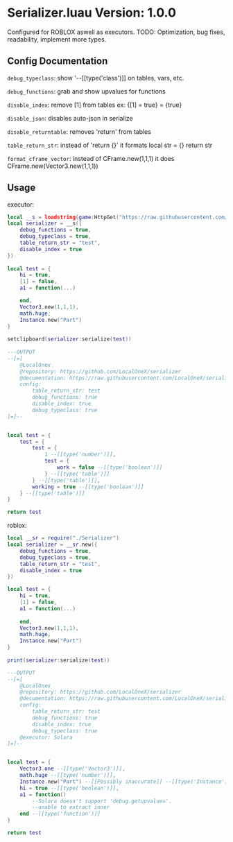# Serializer.luau Version: 1.0.0
Configured for ROBLOX aswell as executors.
TODO: Optimization, bug fixes, readability, implement more types.
## Config Documentation
`debug_typeclass`: show '--[[type('class')]] on tables, vars, etc.

`debug_functions`: grab and show upvalues for functions

`disable_index`: remove [1] from tables ex: {[1] = true} = {true}

`disable_json`: disables auto-json in serialize

`disable_returntable`: removes 'return' from tables

`table_return_str`: instead of 'return {}' it formats  local str = {} return str

`format_cframe_vector`: instead of CFrame.new(1,1,1) it does CFrame.new(Vector3.new(1,1,1))

## Usage
executor:
```lua
local __s = loadstring(game:HttpGet("https://raw.githubusercontent.com/LocalOneX/serializer/refs/heads/main/init.lua"))() 
local serializer = __s({
	debug_functions = true,
	debug_typeclass = true, 
	table_return_str = "test", 
	disable_index = true
})
 
local test = {
	hi = true,
	[1] = false,
	a1 = function(...)

	end,
	Vector3.new(1,1,1),
	math.huge,
	Instance.new("Part")
}
   
setclipboard(serializer:serialize(test))
 
---OUTPUT
--[=[
    @LocalOnex
    @repository: https://github.com/LocalOneX/serializer
    @decumentation: https://raw.githubusercontent.com/LocalOneX/serializer/refs/heads/main/README.md
    config:
        table_return_str: test
        debug_functions: true
        disable_index: true
        debug_typeclass: true
]=]--


local test = {
    test = {
        test = {
            1 --[[type('number')]],
            test = {
                work = false --[[type('boolean')]]
            } --[[type('table')]]
        } --[[type('table')]],
        working = true --[[type('boolean')]]
    } --[[type('table')]]
}

return test 
```

roblox:
```lua
local __sr = require("./Serializer")
local serializer = __sr.new({
	debug_functions = true,
	debug_typeclass = true, 
	table_return_str = "test", 
	disable_index = true
})

local test = {
	hi = true,
	[1] = false,
	a1 = function(...)
		
	end,
	Vector3.new(1,1,1),
	math.huge,
	Instance.new("Part")
}
 
print(serializer:serialize(test))

---OUTPUT
--[=[
    @LocalOnex
    @repository: https://github.com/LocalOneX/serializer
    @decumentation: https://raw.githubusercontent.com/LocalOneX/serializer/refs/heads/main/README.md
    config:
        table_return_str: test
        debug_functions: true
        disable_index: true
        debug_typeclass: true
    @executor: Solara
]=]--


local test = {
    Vector3.one --[[type('Vector3')]],
    math.huge --[[type('number')]],
    Instance.new("Part") --[[Possibly inaccurate]] --[[type('Instance')]],
    hi = true --[[type('boolean')]],
    a1 = function()
        --Solara doesn't support 'debug.getupvalues'.
        --unable to extract inner
    end --[[type('function')]]
}

return test

```
